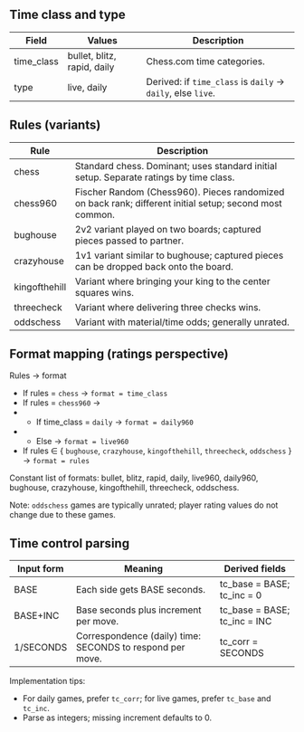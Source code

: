 ## Time class and type

| Field | Values | Description |
|---|---|---|
| time_class | bullet, blitz, rapid, daily | Chess.com time categories. |
| type | live, daily | Derived: if `time_class` is `daily` → `daily`, else `live`. |

## Rules (variants)

| Rule | Description |
|---|---|
| chess | Standard chess. Dominant; uses standard initial setup. Separate ratings by time class. |
| chess960 | Fischer Random (Chess960). Pieces randomized on back rank; different initial setup; second most common. |
| bughouse | 2v2 variant played on two boards; captured pieces passed to partner. |
| crazyhouse | 1v1 variant similar to bughouse; captured pieces can be dropped back onto the board. |
| kingofthehill | Variant where bringing your king to the center squares wins. |
| threecheck | Variant where delivering three checks wins. |
| oddschess | Variant with material/time odds; generally unrated. |

## Format mapping (ratings perspective)

Rules → format

- If rules = `chess` → `format = time_class`
- If rules = `chess960` →
-  - If time_class = `daily` → `format = daily960`
-  - Else → `format = live960`
- If rules ∈ { `bughouse`, `crazyhouse`, `kingofthehill`, `threecheck`, `oddschess` } → `format = rules`

Constant list of formats: bullet, blitz, rapid, daily, live960, daily960, bughouse, crazyhouse, kingofthehill, threecheck, oddschess.

Note: `oddschess` games are typically unrated; player rating values do not change due to these games.

## Time control parsing

| Input form | Meaning | Derived fields |
|---|---|---|
| BASE | Each side gets BASE seconds. | tc_base = BASE; tc_inc = 0 |
| BASE+INC | Base seconds plus increment per move. | tc_base = BASE; tc_inc = INC |
| 1/SECONDS | Correspondence (daily) time: SECONDS to respond per move. | tc_corr = SECONDS |

Implementation tips:
- For daily games, prefer `tc_corr`; for live games, prefer `tc_base` and `tc_inc`.
- Parse as integers; missing increment defaults to 0.

